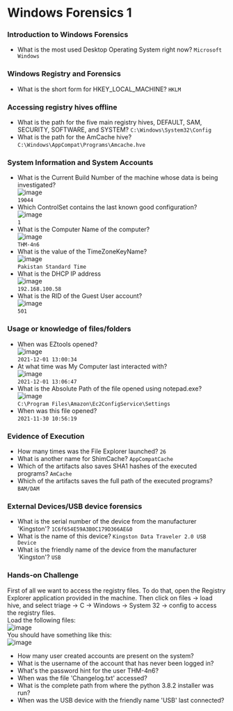 # Windows Forensics 1

### Introduction to Windows Forensics
- What is the most used Desktop Operating System right now? `Microsoft Windows`

### Windows Registry and Forensics
- What is the short form for HKEY_LOCAL_MACHINE? `HKLM`

### Accessing registry hives offline
- What is the path for the five main registry hives, DEFAULT, SAM, SECURITY, SOFTWARE, and SYSTEM? `C:\Windows\System32\Config`
- What is the path for the AmCache hive? `C:\Windows\AppCompat\Programs\Amcache.hve`

### System Information and System Accounts
- What is the Current Build Number of the machine whose data is being investigated?<br />
![image](https://github.com/user-attachments/assets/289ed649-be32-47ff-9fdd-1641c702d277)<br />
`19044`
- Which ControlSet contains the last known good configuration?<br />
![image](https://github.com/user-attachments/assets/4fff8acf-f8e3-44a8-b6ed-f3bbc54d994f)<br />
`1`
- What is the Computer Name of the computer?<br />
![image](https://github.com/user-attachments/assets/56d83a5f-fa8c-4305-862b-71adb5911ab0)<br />
`THM-4n6`
- What is the value of the TimeZoneKeyName? <br />
![image](https://github.com/user-attachments/assets/4ce5a2ed-fb3f-4156-af49-05d440dcad8f)<br />
`Pakistan Standard Time`
- What is the DHCP IP address<br />
![image](https://github.com/user-attachments/assets/743efe8f-330a-404c-83f5-6012b8dd5683)<br />
`192.168.100.58`
- What is the RID of the Guest User account?<br />
![image](https://github.com/user-attachments/assets/166183e0-6c23-45e4-8c82-6cfaf2372dff)<br />
`501`

### Usage or knowledge of files/folders
- When was EZtools opened? <br />
![image](https://github.com/user-attachments/assets/a72459ba-1c9d-44b3-a938-f0411555f4bb)<br />
`2021-12-01 13:00:34`
- At what time was My Computer last interacted with? <br />
![image](https://github.com/user-attachments/assets/6394f621-07c9-4d12-9863-737278a8a80f)<br />
`2021-12-01 13:06:47`
- What is the Absolute Path of the file opened using notepad.exe?<br />
![image](https://github.com/user-attachments/assets/51fbf9d7-7e66-4abf-99d2-33333ef995c1)<br />
`C:\Program Files\Amazon\Ec2ConfigService\Settings`
- When was this file opened?<br /> `2021-11-30 10:56:19`

### Evidence of Execution
- How many times was the File Explorer launched? `26`
- What is another name for ShimCache? `AppCompatCache`
- Which of the artifacts also saves SHA1 hashes of the executed programs? `AmCache`
- Which of the artifacts saves the full path of the executed programs? `BAM/DAM`

### External Devices/USB device forensics
- What is the serial number of the device from the manufacturer 'Kingston'? `1C6f654E59A3B0C179D366AE&0`
- What is the name of this device? `Kingston Data Traveler 2.0 USB Device`
- What is the friendly name of the device from the manufacturer 'Kingston'? `USB`

### Hands-on Challenge
First of all we want to access the registry files. To do that, open the Registry Explorer application provided in the machine. Then click on files -> load hive, and select triage -> C -> Windows -> System 32 -> config to access the registry files. <br />
Load the following files: <br />
![image](https://github.com/user-attachments/assets/b3455a91-ced1-47c9-9ba4-a60cc6e48bca)<br />
You should have something like this: <br />
![image](https://github.com/user-attachments/assets/e60573ad-df93-4855-90b0-035eaecd604f)<br />

- How many user created accounts are present on the system? 
- What is the username of the account that has never been logged in?
- What's the password hint for the user THM-4n6?
- When was the file 'Changelog.txt' accessed?
- What is the complete path from where the python 3.8.2 installer was run?
- When was the USB device with the friendly name 'USB' last connected?
